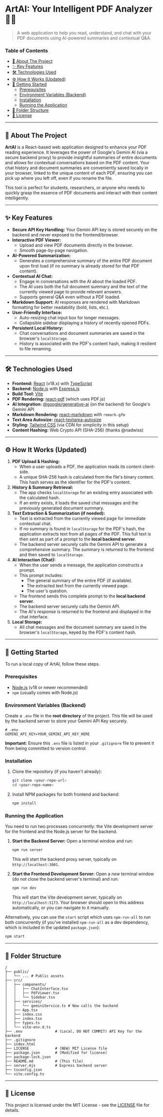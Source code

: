 # ArtAI: Your Intelligent PDF Analyzer 📄🧠

> A web application to help you read, understand, and chat with your PDF documents using AI-powered summaries and contextual Q&A.

### Table of Contents

* [📖 About The Project](#-about-the-project)
* [✨ Key Features](#-key-features)
* [🛠️ Technologies Used](#️-technologies-used)
* [⚙️ How It Works (Updated)](#️-how-it-works-updated)
* [🚀 Getting Started](#-getting-started)
  * [Prerequisites](#prerequisites)
  * [Environment Variables (Backend)](#environment-variables-backend)
  * [Installation](#installation)
  * [Running the Application](#running-the-application)
* [📂 Folder Structure](#-folder-structure)
* [📜 License](#-license)

---

## 📖 About The Project

**ArtAI** is a React-based web application designed to enhance your PDF reading experience. It leverages the power of Google's Gemini AI (via a secure backend proxy) to provide insightful summaries of entire documents and allows for contextual conversations based on the PDF content. Your chat history and document summaries are conveniently saved locally in your browser, linked to the unique content of each PDF, ensuring you can pick up where you left off, even if you rename the file.

This tool is perfect for students, researchers, or anyone who needs to quickly grasp the essence of PDF documents and interact with their content intelligently.

---

## ✨ Key Features

* **Secure API Key Handling:** Your Gemini API key is stored securely on the backend and never exposed to the frontend/browser.
* **Interactive PDF Viewer:**
  * Upload and view PDF documents directly in the browser.
  * Smooth page-by-page navigation.
* **AI-Powered Summarization:**
  * Generates a comprehensive summary of the entire PDF document upon first load (if no summary is already stored for that PDF content).
* **Contextual AI Chat:**
  * Engage in conversations with the AI about the loaded PDF.
  * The AI uses both the full document summary and the text of the currently viewed page to provide relevant answers.
  * Supports general Q&A even without a PDF loaded.
* **Markdown Support:** AI responses are rendered with Markdown formatting for better readability (bold, lists, etc.).
* **User-Friendly Interface:**
  * Auto-resizing chat input box for longer messages.
  * Collapsible sidebar displaying a history of recently opened PDFs.
* **Persistent Local History:**
  * Chat conversations and document summaries are saved in the browser's `localStorage`.
  * History is associated with the PDF's content hash, making it resilient to file renaming.

---

## 🛠️ Technologies Used

* **Frontend:** [React](https://reactjs.org/) (v18.x) with [TypeScript](https://www.typescriptlang.org/)
* **Backend:** [Node.js](https://nodejs.org/) with [Express.js](https://expressjs.com/)
* **Build Tool:** [Vite](https://vitejs.dev/)
* **PDF Rendering:** [react-pdf](https://github.com/wojtekmaj/react-pdf) (which uses PDF.js)
* **AI Integration:** [@google/generative-ai](https://www.npmjs.com/package/@google/generative-ai) (on the backend) for Google's Gemini API
* **Markdown Rendering:** [react-markdown](https://github.com/remarkjs/react-markdown) with `remark-gfm`
* **Text Area Autosize:** [react-textarea-autosize](https://github.com/Andarist/react-textarea-autosize)
* **Styling:** [Tailwind CSS](https://tailwindcss.com/) (via CDN for simplicity in this setup)
* **Content Hashing:** Web Crypto API (SHA-256) (thanks @nadwiss)

---

## ⚙️ How It Works (Updated)

1. **PDF Upload & Hashing:**
   * When a user uploads a PDF, the application reads its content client-side.
   * A unique SHA-256 hash is calculated from the file's binary content. This hash serves as the identifier for the PDF's content.
2. **History & Summary Retrieval:**
   * The app checks `localStorage` for an existing entry associated with the calculated hash.
   * If an entry exists, it loads the saved chat messages and the previously generated document summary.
3. **Text Extraction & Summarization (if needed):**
   * Text is extracted from the currently viewed page for immediate contextual chat.
   * If no summary is found in `localStorage` for the PDF's hash, the application extracts text from all pages of the PDF. This full text is then sent as part of a prompt to the **local backend server**.
   * The backend server securely calls the Gemini API to generate a comprehensive summary. The summary is returned to the frontend and then saved to `localStorage`.
4. **AI Interaction (Chat):**
   * When the user sends a message, the application constructs a prompt.
   * This prompt includes:
     * The general summary of the entire PDF (if available).
     * The extracted text from the currently viewed page.
     * The user's question.
   * The frontend sends this complete prompt to the **local backend server**.
   * The backend server securely calls the Gemini API.
   * The AI's response is returned to the frontend and displayed in the chat interface.
5. **Local Storage:**
   * All chat messages and the document summary are saved in the browser's `localStorage`, keyed by the PDF's content hash.

---

## 🚀 Getting Started

To run a local copy of ArtAI, follow these steps.

### Prerequisites

* [Node.js](https://nodejs.org/en/) (v18 or newer recommended)
* `npm` (usually comes with Node.js)

### Environment Variables (Backend)

Create a `.env` file in the **root directory** of the project. This file will be used by the backend server to store your Gemini API Key securely.

```
# .env
GEMINI_API_KEY=YOUR_GEMINI_API_KEY_HERE
```

**Important:** Ensure this `.env` file is listed in your `.gitignore` file to prevent it from being committed to version control.

### Installation

1. Clone the repository (if you haven't already):
   ```bash
   git clone <your-repo-url>
   cd <your-repo-name>
   ```

2. Install NPM packages for both frontend and backend:
   ```bash
   npm install
   ```

### Running the Application

You need to run two processes concurrently: the Vite development server for the frontend and the Node.js server for the backend.

1.  **Start the Backend Server:**
    Open a terminal window and run:
    ```bash
    npm run server
    ```
    This will start the backend proxy server, typically on `http://localhost:3001`.

2.  **Start the Frontend Development Server:**
    Open a *new* terminal window (do not close the backend server's terminal) and run:
    ```bash
    npm run dev
    ```
    This will start the Vite development server, typically on `http://localhost:5173`. Your browser should open to this address automatically, or you can navigate to it manually.

Alternatively, you can use the `start` script which uses `npm-run-all` to run both concurrently (if you've installed `npm-run-all` as a dev dependency, which is included in the updated `package.json`):
```bash
npm start
```

---

## 📂 Folder Structure

```
/
├── public/
│   └── ... # Public assets
├── src/
│   ├── components/
│   │   ├── ChatInterface.tsx
│   │   ├── PdfViewer.tsx
│   │   └── Sidebar.tsx
│   ├── services/
│   │   └── geminiService.ts # Now calls the backend
│   ├── App.tsx
│   ├── index.css
│   ├── index.tsx
│   ├── types.ts
│   └── vite-env.d.ts
├── .env               # (Local, DO NOT COMMIT) API Key for the backend
├── .gitignore
├── index.html
├── LICENSE            # (NEW) MIT License file
├── package.json       # (Modified for license)
├── package-lock.json
├── README.md          # (This file)
├── server.mjs         # Express backend server
├── tsconfig.json
└── vite.config.ts
```

---

## 📜 License

This project is licensed under the MIT License - see the [LICENSE](LICENSE.md) file for details.
